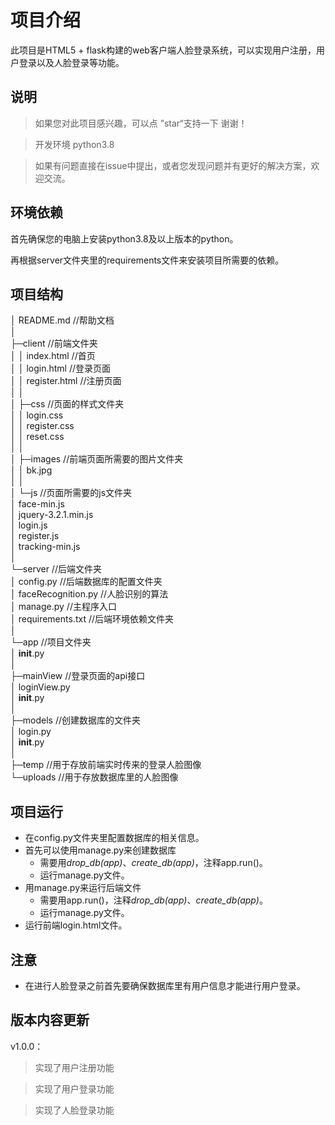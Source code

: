 # 项目介绍
此项目是HTML5 + flask构建的web客户端人脸登录系统，可以实现用户注册，用户登录以及人脸登录等功能。

## 说明

> 如果您对此项目感兴趣，可以点 ”star“支持一下 谢谢！    

>开发环境 python3.8 

>如果有问题直接在issue中提出，或者您发现问题并有更好的解决方案，欢迎交流。

## 环境依赖

首先确保您的电脑上安装python3.8及以上版本的python。

再根据server文件夹里的requirements文件来安装项目所需要的依赖。



## 项目结构

│  README.md      //帮助文档       
│     
├─client     //前端文件夹       
│  │  index.html        //首页        
│  │  login.html             //登录页面        
│  │  register.html          //注册页面        
│  │        
│  ├─css               //页面的样式文件夹        
│  │      login.css         
│  │      register.css          
│  │      reset.css         
│  │         
│  ├─images         //前端页面所需要的图片文件夹        
│  │        bk.jpg        
│  │      
│  └─js     //页面所需要的js文件夹        
│          face-min.js        
│          jquery-3.2.1.min.js        
│          login.js        
│          register.js        
│          tracking-min.js        
│         
└─server         //后端文件夹        
    │  config.py            //后端数据库的配置文件夹     
    │  faceRecognition.py      //人脸识别的算法      
    │  manage.py         //主程序入口      
    │  requirements.txt      //后端环境依赖文件夹       
    │        
    └─app                 //项目文件夹        
        │  __init__.py        
        │       
        ├─mainView       //登录页面的api接口        
        │      loginView.py        
        │      __init__.py        
        │         
        ├─models       //创建数据库的文件夹       
        │      login.py         
        │      __init__.py        
        │         
        ├─temp                   //用于存放前端实时传来的登录人脸图像       
        └─uploads            //用于存放数据库里的人脸图像        

## 项目运行

* 在config.py文件夹里配置数据库的相关信息。
* 首先可以使用manage.py来创建数据库
  * 需要用*drop_db(app)*、*create_db(app)*，注释app.run()。
  * 运行manage.py文件。
* 用manage.py来运行后端文件
  * 需要用app.run()，注释*drop_db(app)*、*create_db(app)*。
  * 运行manage.py文件。
* 运行前端login.html文件。

## 注意

* 在进行人脸登录之前首先要确保数据库里有用户信息才能进行用户登录。



## 版本内容更新

v1.0.0：

>实现了用户注册功能

>实现了用户登录功能

>实现了人脸登录功能

